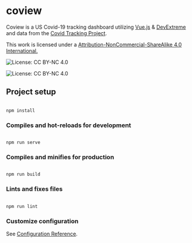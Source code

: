 # coview

Coview is a US Covid-19 tracking dashboard utilizing [Vue.js](https://vuejs.org/) & [DevExtreme](https://js.devexpress.com/) and data from the [Covid Tracking Project](https://covidtracking.com/).




This work is licensed under a
[Attribution-NonCommercial-ShareAlike 4.0 International.](https://creativecommons.org/licenses/by-nc-sa/4.0/)

![License: CC BY-NC 4.0](https://img.shields.io/badge/License-CC%20BY--NC%204.0-lightgrey.svg)

![License: CC BY-NC 4.0](https://licensebuttons.net/l/by-nc/4.0/80x15.png)

## Project setup

```

npm install

```

  

### Compiles and hot-reloads for development

```

npm run serve

```

  

### Compiles and minifies for production

```

npm run build

```

  

### Lints and fixes files

```

npm run lint

```

  

### Customize configuration

See [Configuration Reference](https://cli.vuejs.org/config/).
